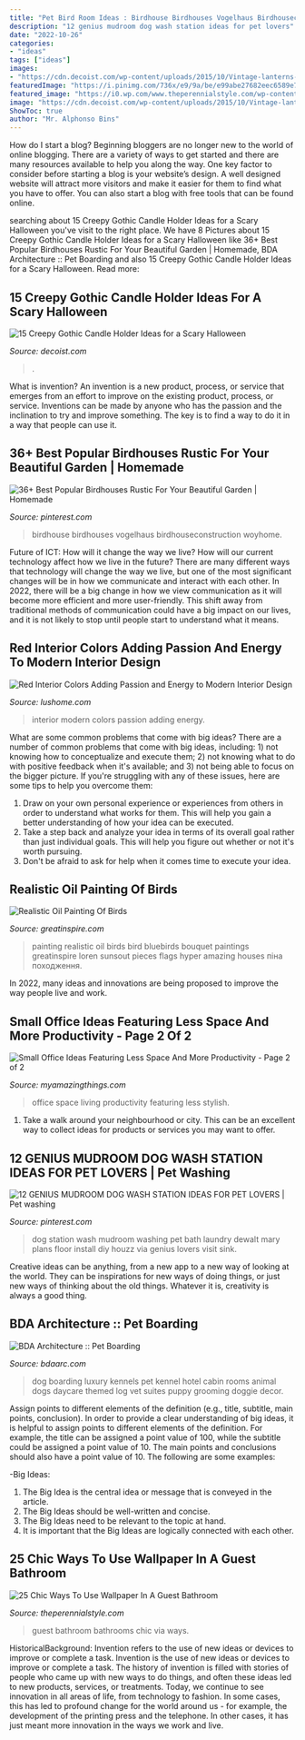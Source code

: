```yaml
---
title: "Pet Bird Room Ideas : Birdhouse Birdhouses Vogelhaus Birdhouseconstruction Woyhome"
description: "12 genius mudroom dog wash station ideas for pet lovers"
date: "2022-10-26"
categories:
- "ideas"
tags: ["ideas"]
images:
- "https://cdn.decoist.com/wp-content/uploads/2015/10/Vintage-lanterns-with-pillar-candles.jpg"
featuredImage: "https://i.pinimg.com/736x/e9/9a/be/e99abe27682eec6589e7d085b165665c.jpg"
featured_image: "https://i0.wp.com/www.theperennialstyle.com/wp-content/uploads/2017/06/3d057333e28971025b2a86c18fa17967.jpg?resize=564%2C816&amp;ssl=1"
image: "https://cdn.decoist.com/wp-content/uploads/2015/10/Vintage-lanterns-with-pillar-candles.jpg"
ShowToc: true
author: "Mr. Alphonso Bins"
---
```



How do I start a blog?
Beginning bloggers are no longer new to the world of online blogging. There are a variety of ways to get started and there are many resources available to help you along the way. One key factor to consider before starting a blog is your website’s design. A well designed website will attract more visitors and make it easier for them to find what you have to offer. You can also start a blog with free tools that can be found online.

	

		
searching about 15 Creepy Gothic Candle Holder Ideas for a Scary Halloween you've visit to the right place. We have 8 Pictures about 15 Creepy Gothic Candle Holder Ideas for a Scary Halloween like 36+ Best Popular Birdhouses Rustic For Your Beautiful Garden | Homemade, BDA Architecture :: Pet Boarding and also 15 Creepy Gothic Candle Holder Ideas for a Scary Halloween. Read more:
		
    
## 15 Creepy Gothic Candle Holder Ideas For A Scary Halloween

<img loading=lazy src="https://cdn.decoist.com/wp-content/uploads/2015/10/Vintage-lanterns-with-pillar-candles.jpg" onerror="this.onerror=null;this.src='https://tse1.mm.bing.net/th?id=OIP.6XiD-m-ikW8ylE1iE7Qy3QHaNW&amp;pid=15.1';" alt="15 Creepy Gothic Candle Holder Ideas for a Scary Halloween">

_Source: decoist.com_

>. 

	

What is invention?
An invention is a new product, process, or service that emerges from an effort to improve on the existing product, process, or service. Inventions can be made by anyone who has the passion and the inclination to try and improve something. The key is to find a way to do it in a way that people can use it.

    
## 36+ Best Popular Birdhouses Rustic For Your Beautiful Garden | Homemade

<img loading=lazy src="https://i.pinimg.com/736x/e9/9a/be/e99abe27682eec6589e7d085b165665c.jpg" onerror="this.onerror=null;this.src='https://tse1.mm.bing.net/th?id=OIP.TmMVeRlHrXXgpBAZjkcGyAHaNK&amp;pid=15.1';" alt="36+ Best Popular Birdhouses Rustic For Your Beautiful Garden | Homemade">

_Source: pinterest.com_

>birdhouse birdhouses vogelhaus birdhouseconstruction woyhome. 

	

Future of ICT: How will it change the way we live?
How will our current technology affect how we live in the future? 
There are many different ways that technology will change the way we live, but one of the most significant changes will be in how we communicate and interact with each other. In 2022, there will be a big change in how we view communication as it will become more efficient and more user-friendly. This shift away from traditional methods of communication could have a big impact on our lives, and it is not likely to stop until people start to understand what it means.

    
## Red Interior Colors Adding Passion And Energy To Modern Interior Design

<img loading=lazy src="https://www.lushome.com/wp-content/uploads/2013/04/red-interior-colors-room-design-ideas-13.jpg" onerror="this.onerror=null;this.src='https://tse1.mm.bing.net/th?id=OIP.B-_xUTWwT8ReDPSIK5A9HgHaDz&amp;pid=15.1';" alt="Red Interior Colors Adding Passion and Energy to Modern Interior Design">

_Source: lushome.com_

>interior modern colors passion adding energy. 

	

What are some common problems that come with big ideas?
There are a number of common problems that come with big ideas, including: 1) not knowing how to conceptualize and execute them; 2) not knowing what to do with positive feedback when it's available; and 3) not being able to focus on the bigger picture. If you're struggling with any of these issues, here are some tips to help you overcome them: 
1) Draw on your own personal experience or experiences from others in order to understand what works for them. This will help you gain a better understanding of how your idea can be executed. 
2) Take a step back and analyze your idea in terms of its overall goal rather than just individual goals. This will help you figure out whether or not it's worth pursuing. 
3) Don't be afraid to ask for help when it comes time to execute your idea.

    
## Realistic Oil Painting Of Birds

<img loading=lazy src="https://greatinspire.com/wp-content/uploads/2016/07/Realistic-Oil-Painting-of-Birds-2.jpg" onerror="this.onerror=null;this.src='https://tse2.mm.bing.net/th?id=OIP.M1F0PxyHGrVlsJYme0TU1AHaLs&amp;pid=15.1';" alt="Realistic Oil Painting Of Birds">

_Source: greatinspire.com_

>painting realistic oil birds bird bluebirds bouquet paintings greatinspire loren sunsout pieces flags hyper amazing houses піна походження. 

	

In 2022, many ideas and innovations are being proposed to improve the way people live and work.

    
## Small Office Ideas Featuring Less Space And More Productivity - Page 2 Of 2

<img loading=lazy src="http://myamazingthings.com/wp-content/uploads/2017/06/small-home-office-11.jpg" onerror="this.onerror=null;this.src='https://tse4.mm.bing.net/th?id=OIP._mlrkrEBiOh5gJGu0puD3AHaKA&amp;pid=15.1';" alt="Small Office Ideas Featuring Less Space And More Productivity - Page 2 of 2">

_Source: myamazingthings.com_

>office space living productivity featuring less stylish. 

	

1. Take a walk around your neighbourhood or city. This can be an excellent way to collect ideas for products or services you may want to offer.

    
## 12 GENIUS MUDROOM DOG WASH STATION IDEAS FOR PET LOVERS | Pet Washing

<img loading=lazy src="https://i.pinimg.com/736x/da/85/97/da8597fefecb24a21fffdb36be8ca5ed.jpg" onerror="this.onerror=null;this.src='https://tse4.mm.bing.net/th?id=OIP.aFGiMNmAUZiHBUcqnZOn0wHaLK&amp;pid=15.1';" alt="12 GENIUS MUDROOM DOG WASH STATION IDEAS FOR PET LOVERS | Pet washing">

_Source: pinterest.com_

>dog station wash mudroom washing pet bath laundry dewalt mary plans floor install diy houzz via genius lovers visit sink. 

	

Creative ideas can be anything, from a new app to a new way of looking at the world. They can be inspirations for new ways of doing things, or just new ways of thinking about the old things. Whatever it is, creativity is always a good thing.

    
## BDA Architecture :: Pet Boarding

<img loading=lazy src="https://bdaarc.com/images/uploads/galleryphotos/j10-Luxury-Dog-Boarding-Log-Cabin.jpg" onerror="this.onerror=null;this.src='https://tse1.mm.bing.net/th?id=OIP.YxFy_hs3zJ4MMkgCwKW1tgHaKX&amp;pid=15.1';" alt="BDA Architecture :: Pet Boarding">

_Source: bdaarc.com_

>dog boarding luxury kennels pet kennel hotel cabin rooms animal dogs daycare themed log vet suites puppy grooming doggie decor. 

	

Assign points to different elements of the definition (e.g., title, subtitle, main points, conclusion).
In order to provide a clear understanding of big ideas, it is helpful to assign points to different elements of the definition. For example, the title can be assigned a point value of 100, while the subtitle could be assigned a point value of 10. The main points and conclusions should also have a point value of 10. 
The following are some examples: 

-Big Ideas: 
1) The Big Idea is the central idea or message that is conveyed in the article. 
2) The Big Ideas should be well-written and concise. 
3) The Big Ideas need to be relevant to the topic at hand. 
4) It is important that the Big Ideas are logically connected with each other.

    
## 25 Chic Ways To Use Wallpaper In A Guest Bathroom

<img loading=lazy src="https://i0.wp.com/www.theperennialstyle.com/wp-content/uploads/2017/06/3d057333e28971025b2a86c18fa17967.jpg?resize=564%2C816&amp;ssl=1" onerror="this.onerror=null;this.src='https://tse3.mm.bing.net/th?id=OIP.kAv5lqLqA-U28AlxKAzoYgHaKt&amp;pid=15.1';" alt="25 Chic Ways To Use Wallpaper In A Guest Bathroom">

_Source: theperennialstyle.com_

>guest bathroom bathrooms chic via ways. 

	

HistoricalBackground: Invention refers to the use of new ideas or devices to improve or complete a task.
Invention is the use of new ideas or devices to improve or complete a task. The history of invention is filled with stories of people who came up with new ways to do things, and often these ideas led to new products, services, or treatments. Today, we continue to see innovation in all areas of life, from technology to fashion. In some cases, this has led to profound change for the world around us - for example, the development of the printing press and the telephone. In other cases, it has just meant more innovation in the ways we work and live.


